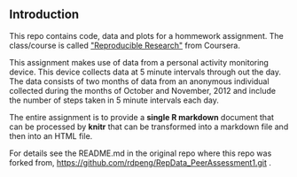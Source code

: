 ## Introduction


This repo contains code, data and plots for a hommework assignment. 
The class/course is called ["Reproducible Research"][1] from Coursera.  

This assignment makes use of data from a personal activity monitoring
device. This device collects data at 5 minute intervals through out the
day. The data consists of two months of data from an anonymous
individual collected during the months of October and November, 2012
and include the number of steps taken in 5 minute intervals each day.

The entire assignment is to provide a **single R
markdown** document that can be processed by **knitr** that can be transformed into a markdown file and then into an HTML file.


For details see the README.md in the original repo where this repo was forked from, https://github.com/rdpeng/RepData_PeerAssessment1.git .

[1]: https://class.coursera.org/repdata-004/
